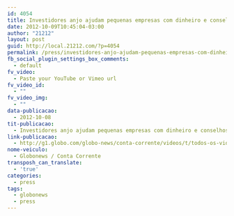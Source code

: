 ```yaml
---
id: 4054
title: Investidores anjo ajudam pequenas empresas com dinheiro e conselhos
date: 2012-10-09T10:45:04-03:00
author: "21212"
layout: post
guid: http://local.21212.com/?p=4054
permalink: /press/investidores-anjo-ajudam-pequenas-empresas-com-dinheiro-e-conselhos/
fb_social_plugin_settings_box_comments:
  - default
fv_video:
  - Paste your YouTube or Vimeo url
fv_video_id:
  - ""
fv_video_img:
  - ""
data-publicacao:
  - 2012-10-08
tit-publicacao:
  - Investidores anjo ajudam pequenas empresas com dinheiro e conselhos
link-publicacao:
  - http://g1.globo.com/globo-news/conta-corrente/videos/t/todos-os-videos/v/investidores-anjo-ajudam-pequenas-empresas-com-dinheiro-e-conselhos/2179025/
nome-veiculo:
  - Globonews / Conta Corrente
transposh_can_translate:
  - 'true'
categories:
  - press
tags:
  - globonews
  - press
---
```

